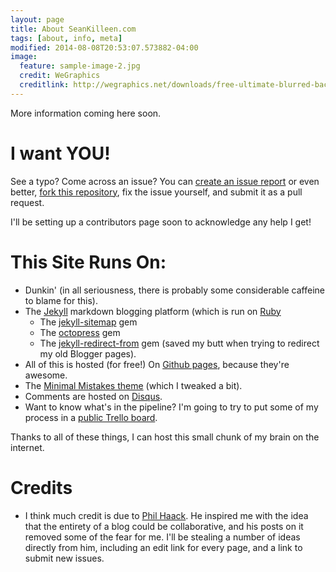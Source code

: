 ```yaml
---
layout: page
title: About SeanKilleen.com
tags: [about, info, meta]
modified: 2014-08-08T20:53:07.573882-04:00
image:
  feature: sample-image-2.jpg
  credit: WeGraphics
  creditlink: http://wegraphics.net/downloads/free-ultimate-blurred-background-pack/
---
```

More information coming here soon.

I want YOU!
===========

See a typo? Come across an issue? You can [create an issue report][new issue link] or even better, [fork this repository][fork link], fix the issue yourself, and submit it as a pull request. 

I'll be setting up a contributors page soon to acknowledge any help I get!

This Site Runs On:
======================

* Dunkin' (in all seriousness, there is probably some considerable caffeine to blame for this).
* The [Jekyll][jekyll link] markdown blogging platform (which is run on [Ruby][ruby link]
	* The [jekyll-sitemap][jekyll-sitemap link] gem
    * The [octopress][octopress link] gem
	* The [jekyll-redirect-from][jekyll-redirect-from link] gem (saved my butt when trying to redirect my old Blogger pages).
* All of this is hosted (for free!) On [Github pages][github-pages link], because they're awesome.
* The [Minimal Mistakes theme][minimal mistakes link] (which I tweaked a bit).
* Comments are hosted on [Disqus][disqus link].
* Want to know what's in the pipeline? I'm going to try to put some of my process in a [public Trello board](https://trello.com/b/nrxQGFmi/seankilleen-com).

Thanks to all of these things, I can host this small chunk of my brain on the internet.

Credits
===========

* I think much credit is due to [Phil Haack](http://haacked.com/). He inspired me with the idea that the entirety of a blog could be collaborative, and his posts on it removed some of the fear for me. I'll be stealing a number of ideas directly from him, including an edit link for every page, and a link to submit new issues.

[jekyll link]: http://jekyllrb.com/
[ruby link]: https://www.ruby-lang.org/en/
[jekyll-sitemap link]: http://rubydoc.info/gems/jekyll-sitemap/0.6.0/frames
[octopress link]: http://octopress.org/
[github-pages link]: https://pages.github.com/
[jekyll-redirect-from link]: https://github.com/jekyll/jekyll-redirect-from
[minimal mistakes link]: https://mademistakes.com/articles/minimal-mistakes-jekyll-theme/
[disqus link]: https://disqus.com/
[phil haack homepage]: http://haacked.com/
[new issue link]: https://github.com/SeanKilleen/seankilleen.github.io/issues/new
[fork link]: https://github.com/SeanKilleen/seankilleen.github.io/fork